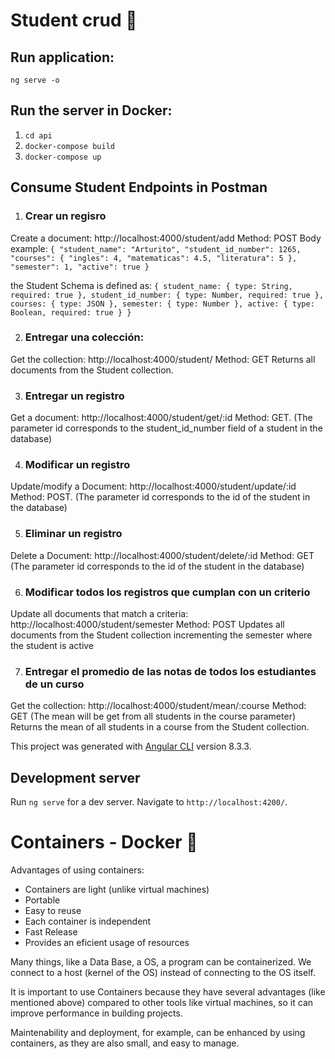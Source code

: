 # Student crud 📃

## Run application: 
`ng serve -o`


## Run the server in Docker: 
1. `cd api`
2. `docker-compose build`
3. `docker-compose up`

## Consume Student Endpoints in Postman
1. ### Crear	un	regisro
Create a document:
http://localhost:4000/student/add Method: POST
Body example: 
`{
	"student_name": "Arturito",
	"student_id_number": 1265,
	"courses": {
		"ingles": 4,
		"matematicas": 4.5,
		"literatura": 5
	},
	"semester": 1,
	"active": true
}`

the Student Schema is defined as:
`{
    student_name: {
      type: String,
      required: true
    },
    student_id_number: {
      type: Number,
      required: true
    },
    courses: {
      type: JSON
    },
    semester: {
      type: Number
    },
    active: {
      type: Boolean,
      required: true
    }
  }`

2. ### Entregar	una	colección:
Get the collection: http://localhost:4000/student/ Method: GET
Returns all documents from the Student collection.

3. ### Entregar	un	registro
Get a document: 
http://localhost:4000/student/get/:id Method: GET.
(The parameter id corresponds to the student_id_number field of a student in the database)

4. ### Modificar	un	registro 
Update/modify a Document: 
http://localhost:4000/student/update/:id Method: POST.
(The parameter id corresponds to the id of the student in the database)

5. ### Eliminar	un	registro
Delete a Document: http://localhost:4000/student/delete/:id Method: GET
(The parameter id corresponds to the id of the student in the database)

6. ### Modificar	todos	los	registros	que	cumplan	con	un	criterio
Update all documents that match a criteria: http://localhost:4000/student/semester Method: POST
Updates all documents from the Student collection incrementing the semester where the student is active

7. ### Entregar	el	promedio	de	las	notas	de	todos	los	estudiantes	de	un	curso
Get the collection: http://localhost:4000/student/mean/:course Method: GET
(The mean will be get from all students in the course parameter)
Returns the mean of all students in a course from the Student collection.


This project was generated with [Angular CLI](https://github.com/angular/angular-cli) version 8.3.3.

## Development server

Run `ng serve` for a dev server. Navigate to `http://localhost:4200/`.

# Containers - Docker 🐳
Advantages of using containers:
- Containers are light (unlike virtual machines)
- Portable
- Easy to reuse
- Each container is independent
- Fast Release
- Provides an eficient usage of resources

Many things, like a Data Base, a OS, a program can be containerized. We connect to a host (kernel of the OS) instead of connecting to the OS itself.

It is important to use Containers because they have several advantages (like mentioned above) compared to other tools like virtual machines, so it can improve performance in building projects.

Maintenability and deployment, for example, can be enhanced by using containers, as they are also small, and easy to manage.
